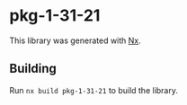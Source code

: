 # pkg-1-31-21

This library was generated with [Nx](https://nx.dev).

## Building

Run `nx build pkg-1-31-21` to build the library.
